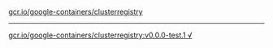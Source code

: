 [gcr.io/google-containers/clusterregistry](https://hub.docker.com/r/anjia0532/clusterregistry/tags/) 

----
[gcr.io/google-containers/clusterregistry:v0.0.0-test.1 √](https://hub.docker.com/r/anjia0532/clusterregistry/tags/)

